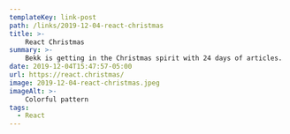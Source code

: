 ```yaml
---
templateKey: link-post
path: /links/2019-12-04-react-christmas
title: >-
    React Christmas
summary: >-
    Bekk is getting in the Christmas spirit with 24 days of articles.
date: 2019-12-04T15:47:57-05:00
url: https://react.christmas/
image: 2019-12-04-react-christmas.jpeg
imageAlt: >-
    Colorful pattern
tags:
  - React
---
```

